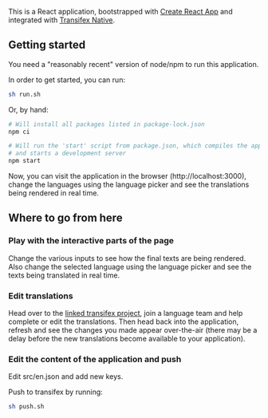 This is a React application, bootstrapped with
[Create React App](https://github.com/facebook/create-react-app) and integrated
with [Transifex Native](https://www.transifex.com/native/).

## Getting started

You need a "reasonably recent" version of node/npm to run this application.

In order to get started, you can run:

```sh
sh run.sh
```

Or, by hand:

```sh
# Will install all packages listed in package-lock.json
npm ci

# Will run the 'start' script from package.json, which compiles the application
# and starts a development server
npm start
```

Now, you can visit the application in the browser (http://localhost:3000),
change the languages using the language picker and see the translations being
rendered in real time.

## Where to go from here

### Play with the interactive parts of the page

Change the various inputs to see how the final texts are being rendered. Also
change the selected language using the language picker and see the texts being
translated in real time.

### Edit translations

Head over to the
[linked transifex project](https://www.transifex.com/transifex/native-sandbox/dashboard/),
join a language team and help complete or edit the translations. Then head back
into the application, refresh and see the changes you made appear over-the-air
(there may be a delay before the new translations become available to your
application).

### Edit the content of the application and push

Edit src/en.json and add new keys.

Push to transifex by running:

```sh
sh push.sh
```
